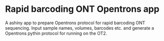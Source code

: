 # Rapid barcoding ONT Opentrons app
A ashiny app to prepare Opentrons protocol for rapid barcoding ONT sequencing.
Input sample names, volumes, barcodes etc. and generate a Opentrons pythin protocol for running on the OT2.

